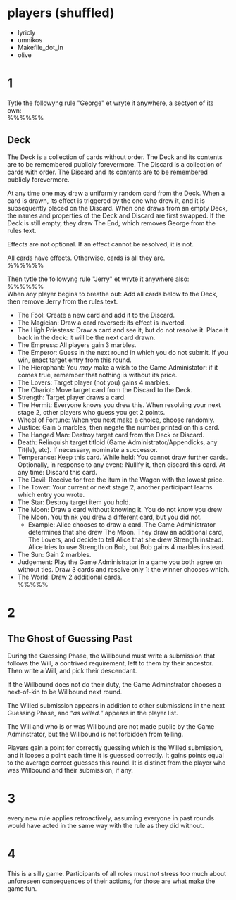 # players (shuffled)
- lyricly
- umnikos
- Makefile_dot_in
- olive

# 1
Tytle the followyng rule "George" et wryte it anywhere, a sectyon of its own:  
%%%%%%
## Deck
The Deck is a collection of cards without order. The Deck and its contents are to be remembered publicly forevermore. The Discard is a collection of cards with order. The Discard and its contents are to be remembered publicly forevermore.

At any time one may draw a uniformly random card from the Deck. When a card is drawn, its effect is triggered by the one who drew it, and it is subsequently placed on the Discard. When one draws from an empty Deck, the names and properties of the Deck and Discard are first swapped. If the Deck is still empty, they draw The End, which removes George from the rules text.

Effects are not optional. If an effect cannot be resolved, it is not.

All cards have effects. Otherwise, cards is all they are.  
%%%%%%

Then tytle the followyng rule "Jerry" et wryte it anywhere also:  
%%%%%%  
When any player begins to breathe out: Add all cards below to the Deck, then remove Jerry from the rules text.

- The Fool: Create a new card and add it to the Discard.
- The Magician: Draw a card reversed: its effect is inverted.
- The High Priestess: Draw a card and see it, but do not resolve it. Place it back in the deck: it will be the next card drawn.
- The Empress: All players gain 3 marbles.
- The Emperor: Guess in the next round in which you do not submit. If you win, enact target entry from this round.
- The Hierophant: You *may* make a wish to the Game Administator: if it comes true, remember that nothing is without its price.
- The Lovers: Target player (not you) gains 4 marbles.
- The Chariot: Move target card from the Discard to the Deck.
- Strength: Target player draws a card.
- The Hermit: Everyone knows you drew this. When resolving your next stage 2, other players who guess you get 2 points.
- Wheel of Fortune: When you next make a choice, choose randomly.
- Justice: Gain 5 marbles, then negate the number printed on this card.
- The Hanged Man: Destroy target card from the Deck or Discard.
- Death: Relinquish target titloid (Game Administrator/Appendicks, any Tit(le), etc). If necessary, nominate a successor.
- Temperance: Keep this card. While held: You cannot draw further cards. Optionally, in response to any event: Nullify it, then discard this card. At any time: Discard this card.
- The Devil: Receive for free the itum in the Wagon with the lowest price.
- The Tower: Your current or next stage 2, another participant learns which entry you wrote.
- The Star: Destroy target item you hold.
- The Moon: Draw a card without knowing it. You do not know you drew The Moon. You think you drew a different card, but you did not.
  - Example: Alice chooses to draw a card. The Game Administrator determines that she drew The Moon. They draw an additional card, The Lovers, and decide to tell Alice that she drew Strength instead. Alice tries to use Strength on Bob, but Bob gains 4 marbles instead.
- The Sun: Gain 2 marbles.
- Judgement: Play the Game Administrator in a game you both agree on without ties. Draw 3 cards and resolve only 1: the winner chooses which.
- The World: Draw 2 additional cards.  
%%%%%

# 2
## The Ghost of Guessing Past

During the Guessing Phase, the Willbound must write a submission that follows the Will, a contrived requirement, left to them by their ancestor.  Then write a Will, and pick their descendant.

If the Willbound does not do their duty, the Game Adminstrator chooses a next-of-kin to be Willbound next round.

The Willed submission appears in addition to other submissions in the next Guessing Phase, and “*as willed.*” appears in the player list.

The Will and who is or was Willbound are not made public by the Game Adminstrator, but the Willbound is not forbidden from telling.
 
Players gain a point for correctly guessing which is the Willed submission, and it looses a point each time it is guessed correctly.  It gains points equal to the average correct guesses this round.  It is distinct from the player who was Willbound and their submission, if any.

# 3
every new rule applies retroactively, assuming everyone in past rounds would have acted in the same way with the rule as they did without.

# 4
This is a silly game. Participants of all roles must not stress too much about unforeseen consequences of their actions, for those are what make the game fun.